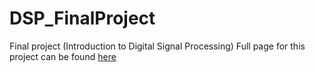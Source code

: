 # DSP_FinalProject
Final project (Introduction to Digital Signal Processing)
Full page for this project can be found [here](http://krabby127.github.io/DSP_FinalProject/)
